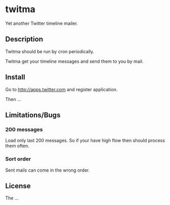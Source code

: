 # twitma

Yet another Twitter timeline mailer.

## Description

Twitma should be run by cron periodically.

Twitma get your timeline messages
and send them to you by mail.

## Install

Go to http://apps.twitter.com and register application.

Then ...

## Limitations/Bugs

### 200 messages

Load only last 200 messages.
So if your have high flow then should process them often.

### Sort order

Sent mails can come in the wrong order.

## License

The ...
